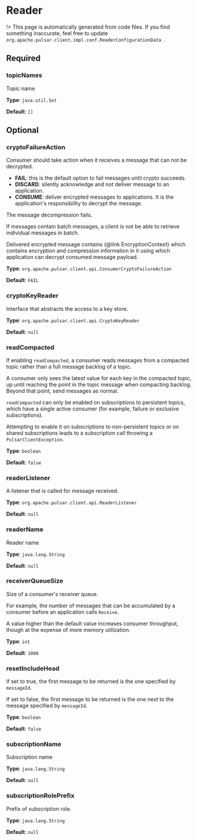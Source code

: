 # Reader

!> This page is automatically generated from code files.
If you find something inaccurate, feel free to update `org.apache.pulsar.client.impl.conf.ReaderConfigurationData
`.
## Required
### topicNames
Topic name

**Type**: `java.util.Set`

**Default**: `[]`

## Optional
### cryptoFailureAction
Consumer should take action when it receives a message that can not be decrypted.
* **FAIL**: this is the default option to fail messages until crypto succeeds.
* **DISCARD**: silently acknowledge and not deliver message to an application.
* **CONSUME**: deliver encrypted messages to applications. It is the application's responsibility to decrypt the message.

The message decompression fails.

If messages contain batch messages, a client is not be able to retrieve individual messages in batch.

Delivered encrypted message contains {@link EncryptionContext} which contains encryption and compression information in it using which application can decrypt consumed message payload.

**Type**: `org.apache.pulsar.client.api.ConsumerCryptoFailureAction`

**Default**: `FAIL`

### cryptoKeyReader
Interface that abstracts the access to a key store.

**Type**: `org.apache.pulsar.client.api.CryptoKeyReader`

**Default**: `null`

### readCompacted
If enabling `readCompacted`, a consumer reads messages from a compacted topic rather than a full message backlog of a topic.

A consumer only sees the latest value for each key in the compacted topic, up until reaching the point in the topic message when compacting backlog. Beyond that point, send messages as normal.

`readCompacted` can only be enabled on subscriptions to persistent topics, which have a single active consumer (for example, failure or exclusive subscriptions).

Attempting to enable it on subscriptions to non-persistent topics or on shared subscriptions leads to a subscription call throwing a `PulsarClientException`.

**Type**: `boolean`

**Default**: `false`

### readerListener
A listener that is called for message received.

**Type**: `org.apache.pulsar.client.api.ReaderListener`

**Default**: `null`

### readerName
Reader name

**Type**: `java.lang.String`

**Default**: `null`

### receiverQueueSize
Size of a consumer's receiver queue.

For example, the number of messages that can be accumulated by a consumer before an application calls `Receive`.

A value higher than the default value increases consumer throughput, though at the expense of more memory utilization.

**Type**: `int`

**Default**: `1000`

### resetIncludeHead
If set to true, the first message to be returned is the one specified by `messageId`.

If set to false, the first message to be returned is the one next to the message specified by `messageId`.

**Type**: `boolean`

**Default**: `false`

### subscriptionName
Subscription name

**Type**: `java.lang.String`

**Default**: `null`

### subscriptionRolePrefix
Prefix of subscription role.

**Type**: `java.lang.String`

**Default**: `null`


